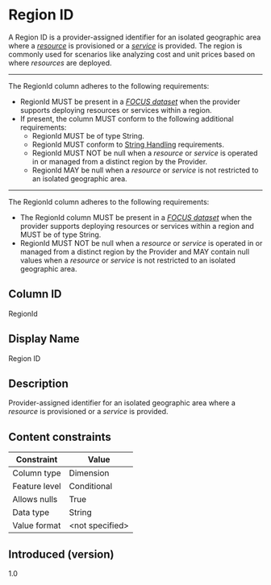 # Region ID

A Region ID is a provider-assigned identifier for an isolated geographic area where a [*resource*](#glossary:resource) is provisioned or a [*service*](#glossary:service) is provided. The region is commonly used for scenarios like analyzing cost and unit prices based on where *resources* are deployed.

---
The RegionId column adheres to the following requirements:

* RegionId MUST be present in a [*FOCUS dataset*](#glossary:FOCUS-dataset) when the provider supports deploying resources or services within a region.
* If present, the column MUST conform to the following additional requirements:
  * RegionId MUST be of type String.
  * RegionId MUST conform to [String Handling](#stringhandling) requirements.
  * RegionId MUST NOT be null when a *resource* or *service* is operated in or managed from a distinct region by the Provider.
  * RegionId MAY be null when a *resource* or *service* is not restricted to an isolated geographic area.

---
The RegionId column adheres to the following requirements:

* The RegionId column MUST be present in a [*FOCUS dataset*](#glossary:FOCUS-dataset) when the provider supports deploying resources or services within a region and MUST be of type String.
* RegionId MUST NOT be null when a *resource* or *service* is operated in or managed from a distinct region by the Provider and MAY contain null values when a *resource* or *service* is not restricted to an isolated geographic area.

## Column ID

RegionId

## Display Name

Region ID

## Description

Provider-assigned identifier for an isolated geographic area where a *resource* is provisioned or a *service* is provided.

## Content constraints

| Constraint      | Value           |
|-----------------|-----------------|
| Column type     | Dimension       |
| Feature level   | Conditional     |
| Allows nulls    | True            |
| Data type       | String          |
| Value format    | \<not specified> |

## Introduced (version)

1.0
